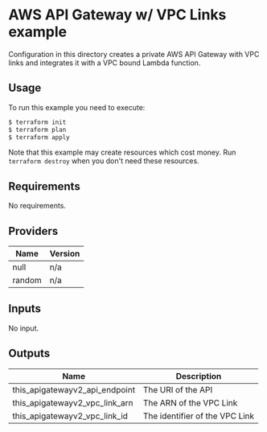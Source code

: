 # AWS API Gateway w/ VPC Links example

Configuration in this directory creates a private AWS API Gateway with VPC links and integrates it with a VPC bound Lambda function.


## Usage

To run this example you need to execute:

```bash
$ terraform init
$ terraform plan
$ terraform apply
```

Note that this example may create resources which cost money. Run `terraform destroy` when you don't need these resources.

<!-- BEGINNING OF PRE-COMMIT-TERRAFORM DOCS HOOK -->
## Requirements

No requirements.

## Providers

| Name | Version |
|------|---------|
| null | n/a |
| random | n/a |

## Inputs

No input.

## Outputs

| Name | Description |
|------|-------------|
| this\_apigatewayv2\_api\_endpoint | The URI of the API |
| this\_apigatewayv2\_vpc\_link\_arn | The ARN of the VPC Link |
| this\_apigatewayv2\_vpc\_link\_id | The identifier of the VPC Link |

<!-- END OF PRE-COMMIT-TERRAFORM DOCS HOOK -->
